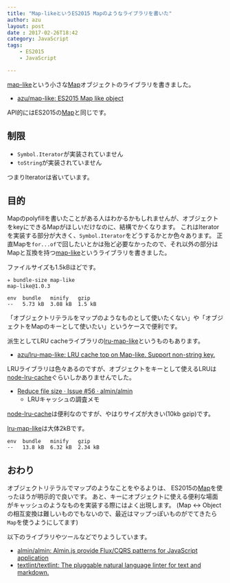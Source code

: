 ```yaml
---
title: "Map-likeというES2015 Mapのようなライブラリを書いた"
author: azu
layout: post
date : 2017-02-26T18:42
category: JavaScript
tags:
    - ES2015
    - JavaScript

---
```


[map-like](https://github.com/azu/map-like "map-like")という小さな[Map](https://developer.mozilla.org/en-US/docs/Web/JavaScript/Reference/Global_Objects/Map "Map")オブジェクトのライブラリを書きました。

- [azu/map-like: ES2015 Map like object](https://github.com/azu/map-like "azu/map-like: ES2015 Map like object")

API的にはES2015の[Map](https://developer.mozilla.org/en-US/docs/Web/JavaScript/Reference/Global_Objects/Map "Map")と同じです。

## 制限

- `Symbol.Iterator`が実装されていません
- `toString`が実装されていません

つまりIteratorは省いています。

## 目的

Mapのpolyfillを書いたことがある人はわかるかもしれませんが、オブジェクトをkeyにできるMapがほしいだけなのに、結構でかくなります。
これはIteratorを実装する部分が大きく、`Symbol.Iterator`をどうするかとか色々あります。
正直Mapを`for...of`で回したいとかは殆ど必要なかったので、それ以外の部分はMapと互換を持つ[map-like](https://github.com/azu/map-like "map-like")というライブラリを書きました。

ファイルサイズも1.5kBほどです。

```
✈ bundle-size map-like
map-like@1.0.3

env  bundle   minify   gzip
--   5.73 kB  3.08 kB  1.5 kB
```

「オブジェクトリテラルをマップのようなものとして使いたくない」や「オブジェクトをMapのキーとして使いたい」というケースで便利です。

派生としてLRU cacheライブラリの[lru-map-like](https://github.com/azu/lru-map-like "lru-map-like")というものもあります。

- [azu/lru-map-like: LRU cache top on Map-like. Support non-string key.](https://github.com/azu/lru-map-like "azu/lru-map-like: LRU cache top on Map-like. Support non-string key.")

LRUライブラリは色々あるのですが、オブジェクトをキーとして使えるLRUは[node-lru-cache](https://github.com/isaacs/node-lru-cache "node-lru-cache")ぐらいしかありませんでした。

- [Reduce file size · Issue #56 · almin/almin](https://github.com/almin/almin/issues/56 "Reduce file size · Issue #56 · almin/almin")
	- LRUキャッシュの調査メモ

[node-lru-cache](https://github.com/isaacs/node-lru-cache "node-lru-cache")は便利なのですが、やはりサイズが大きい(10kb gzip)です。

[lru-map-like](https://github.com/azu/lru-map-like "lru-map-like")は大体2kBです。

```
env  bundle   minify   gzip
--   13.8 kB  6.32 kB  2.34 kB
```

## おわり

オブジェクトリテラルでマップのようなことをやるよりは、
ES2015の[Map](https://developer.mozilla.org/en-US/docs/Web/JavaScript/Reference/Global_Objects/Map "Map")を使ったほうが明示的で良いです。
あと、キーにオブジェクトに使える便利な場面がキャッシュのようなものを実装する際にはよく出現します。
(Map <-> Objectの相互変換は難しいものでもないので、最近はマップっぽいものがでてきたら`Map`を使うようにしてます)

以下のライブラリやツールなどでりようしています。

- [almin/almin: Almin.js provide Flux/CQRS patterns for JavaScript application](https://github.com/almin/almin)
- [textlint/textlint: The pluggable natural language linter for text and markdown.](https://github.com/textlint/textlint)

